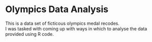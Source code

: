 # Olympics Data Analysis
This is a data set of ficticous olympics medal recodes.  
I was tasked with coming up with ways in which to analyse the data provided using R code.  
